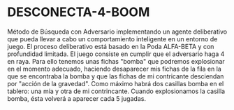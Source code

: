 # DESCONECTA-4-BOOM
Método de Búsqueda con Adversario implementando un agente deliberativo que pueda llevar a cabo un comportamiento inteligente en un entorno de juego.
El proceso deliberativo está basado en la Poda ALFA-BETA y con profundidad limitada.
El juego consiste en cumplir que el adversario haga 4 en raya. Para ello tenemos unas fichas "bomba" que podremos explosionar 
en el momento adecuado, haciendo desaparecer mis fichas de la fila en la que se encontraba la bomba y que las fichas de mi
contricante desciendan por "acción de la gravedad".
Como máximo habrá dos casillas bomba en el tablero: una mía y otra de mi contrincante. 
Cuando explosionamos la casilla bomba, ésta volverá a aparecer cada 5 jugadas.
